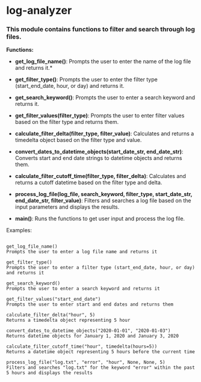 # log-analyzer



### **This module contains functions to filter and search through log files.**

**Functions:**

* **get_log_file_name()**: Prompts the user to enter the name of the log file and returns it.* 

* **get_filter_type()**: Prompts the user to enter the filter type (start_end_date, hour, or day) and returns it.

* **get_search_keyword()**: Prompts the user to enter a search keyword and returns it.

* **get_filter_values(filter_type)**: Prompts the user to enter filter values based on the filter type and returns them.

* **calculate_filter_delta(filter_type, filter_value)**: Calculates and returns a timedelta object based on the filter type and value.

* **convert_dates_to_datetime_objects(start_date_str, end_date_str)**: Converts start and end date strings to datetime objects and returns them.

* **calculate_filter_cutoff_time(filter_type, filter_delta)**: Calculates and returns a cutoff datetime based on the filter type and delta.

* **process_log_file(log_file, search_keyword, filter_type, start_date_str, end_date_str, filter_value)**: Filters and searches a log file based on the input parameters and displays the results.

* **main()**: Runs the functions to get user input and process the log file.

Examples:

```

get_log_file_name()
Prompts the user to enter a log file name and returns it

get_filter_type()
Prompts the user to enter a filter type (start_end_date, hour, or day) and returns it

get_search_keyword()
Prompts the user to enter a search keyword and returns it

get_filter_values("start_end_date")
Prompts the user to enter start and end dates and returns them

calculate_filter_delta("hour", 5)
Returns a timedelta object representing 5 hour

convert_dates_to_datetime_objects("2020-01-01", "2020-01-03")
Returns datetime objects for January 1, 2020 and January 3, 2020

calculate_filter_cutoff_time("hour", timedelta(hours=5))
Returns a datetime object representing 5 hours before the current time

process_log_file("log.txt", "error", "hour", None, None, 5)
Filters and searches "log.txt" for the keyword "error" within the past 5 hours and displays the results

```
